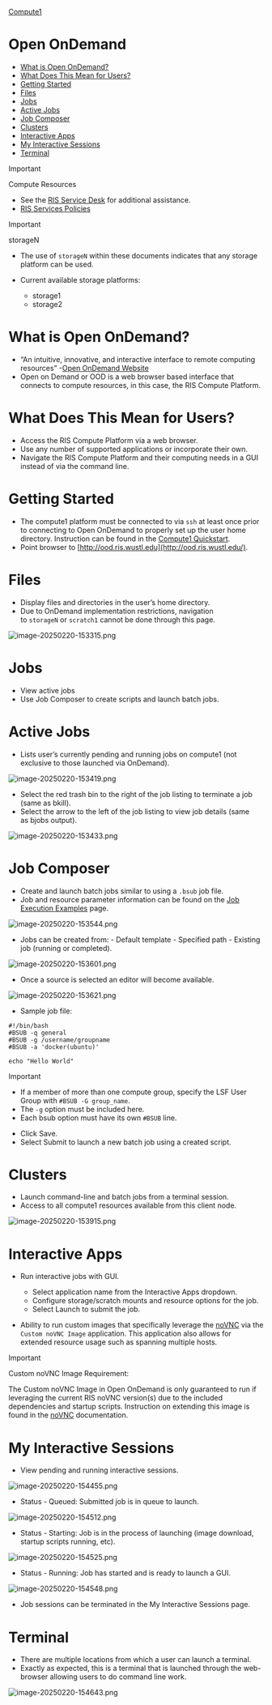 
[Compute1](../Compute1.md)

# Open OnDemand

- [What is Open OnDemand?](#what-is-open-ondemand)
- [What Does This Mean for Users?](#what-does-this-mean-for-users)
- [Getting Started](#getting-started)
- [Files](#files)
- [Jobs](#jobs)
- [Active Jobs](#active-jobs)
- [Job Composer](#job-composer)
- [Clusters](#clusters)
- [Interactive Apps](#interactive-apps)
- [My Interactive Sessions](#my-interactive-sessions)
- [Terminal](#terminal)

> [!IMPORTANT]
> Compute Resources
>
> - See the [RIS Service Desk](https://washu.atlassian.net/servicedesk/customer/portal/2/group/6/create/43) for additional assistance.
> - [RIS Services Policies](../RIS%20Services%20Policies.md)

> [!IMPORTANT]
> storageN
>
> - The use of `storageN` within these documents indicates that any storage platform can be used.
> - Current available storage platforms:
>
>   - storage1
>   - storage2

# What is Open OnDemand?

- “An intuitive, innovative, and interactive interface to remote computing resources” -[Open OnDemand Website](https://openondemand.org/)
- Open on Demand or OOD is a web browser based interface that connects to compute resources, in this case, the RIS Compute Platform.

# What Does This Mean for Users?

- Access the RIS Compute Platform via a web browser.
- Use any number of supported applications or incorporate their own.
- Navigate the RIS Compute Platform and their computing needs in a GUI instead of via the command line.

# Getting Started

- The compute1 platform must be connected to via `ssh` at least once prior to connecting to Open OnDemand to properly set up the user home directory. Instruction can be found in the [Compute1 Quickstart](Compute1%20Quickstart.md).
- Point browser to [http://ood.ris.wustl.edu](http://ood.ris.wustl.edu/).

# Files

- Display files and directories in the user’s home directory.
- Due to OnDemand implementation restrictions, navigation to `storageN` or `scratch1` cannot be done through this page.

![image-20250220-153315.png](../../attachments/7be88130-aaa9-4188-8dfd-d02bce22ba2b.png)

# Jobs

- View active jobs
- Use Job Composer to create scripts and launch batch jobs.

# Active Jobs

- Lists user’s currently pending and running jobs on compute1 (not exclusive to those launched via OnDemand).

![image-20250220-153419.png](../../attachments/04404681-0ab6-4888-8014-5d6d41ba0df4.png)

- Select the red trash bin to the right of the job listing to terminate a job (same as bkill).
- Select the arrow to the left of the job listing to view job details (same as bjobs output).

![image-20250220-153433.png](../../attachments/06b918e1-6033-4fc1-afd4-3b869d9ea91a.png)

# Job Composer

- Create and launch batch jobs similar to using a `.bsub` job file.
- Job and resource parameter information can be found on the [Job Execution Examples](Job%20Execution%20Examples.md) page.

![image-20250220-153544.png](../../attachments/67e50f87-e1c5-40dd-852e-b656893db361.png)

- Jobs can be created from: - Default template - Specified path - Existing job (running or completed).

![image-20250220-153601.png](../../attachments/59d6be50-a4da-4d6d-9167-d30ce1b5f900.png)

- Once a source is selected an editor will become available.

![image-20250220-153621.png](../../attachments/40149ba7-ccd8-49f3-85a9-ffd244c564b5.png)

- Sample job file:

```
#!/bin/bash
#BSUB -q general
#BSUB -g /username/groupname
#BSUB -a 'docker(ubuntu)'

echo "Hello World"
```

> [!IMPORTANT]
> - If a member of more than one compute group, specify the LSF User Group with `#BSUB -G group_name`.
> - The `-g` option must be included here.
> - Each bsub option must have its own `#BSUB` line.

- Click Save.
- Select Submit to launch a new batch job using a created script.

# Clusters

- Launch command-line and batch jobs from a terminal session.
- Access to all compute1 resources available from this client node.

![image-20250220-153915.png](../../attachments/e448195b-76cd-4a92-9857-20531a3f2e50.png)

# Interactive Apps

- Run interactive jobs with GUI.

  - Select application name from the Interactive Apps dropdown.
  - Configure storage/scratch mounts and resource options for the job.
  - Select Launch to submit the job.
- Ability to run custom images that specifically leverage the [noVNC](../Applications/Compute1%20Applications/RIS%20Developed%20Containers/noVNC.md) via the `Custom noVNC Image` application. This application also allows for extended resource usage such as spanning multiple hosts.

> [!IMPORTANT]
> Custom noVNC Image Requirement:
>
> The Custom noVNC Image in Open OnDemand is only guaranteed to run if leveraging the current RIS noVNC version(s) due to the included dependencies and startup scripts. Instruction on extending this image is found in the [noVNC](../Applications/Compute1%20Applications/RIS%20Developed%20Containers/noVNC.md) documentation.

# My Interactive Sessions

- View pending and running interactive sessions.

![image-20250220-154455.png](../../attachments/a1809be1-8d62-49ed-9cf2-6037b921fe4c.png)

- Status - Queued: Submitted job is in queue to launch.

![image-20250220-154512.png](../../attachments/5e12d880-4739-424d-a5f2-5e3163d10008.png)

- Status - Starting: Job is in the process of launching (image download, startup scripts running, etc).

![image-20250220-154525.png](../../attachments/cd0fe5bc-20f4-4943-aa85-4559494a2100.png)

- Status - Running: Job has started and is ready to launch a GUI.

![image-20250220-154548.png](../../attachments/2a27ea25-ee8f-4c77-ae22-f4e4259af298.png)

- Job sessions can be terminated in the My Interactive Sessions page.

# Terminal

- There are multiple locations from which a user can launch a terminal.
- Exactly as expected, this is a terminal that is launched through the web-browser allowing users to do command line work.

![image-20250220-154643.png](../../attachments/91617be1-4ce4-4b2e-8d3d-3c8f6ff4ad88.png)
